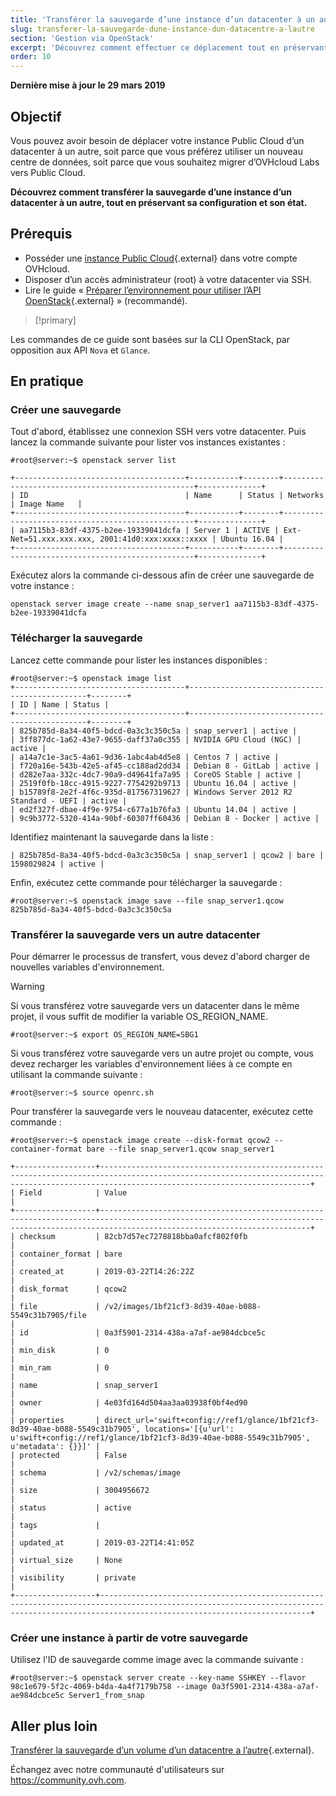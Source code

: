 ```yaml
---
title: 'Transférer la sauvegarde d’une instance d’un datacenter à un autre'
slug: transferer-la-sauvegarde-dune-instance-dun-datacentre-a-lautre
section: 'Gestion via OpenStack'
excerpt: 'Découvrez comment effectuer ce déplacement tout en préservant la configuration et l’état de l’instance.'
order: 10
---
```


**Dernière mise à jour le 29 mars 2019**

## Objectif

Vous pouvez avoir besoin de déplacer votre instance Public Cloud d’un datacenter à un autre, soit parce que vous préférez utiliser un nouveau centre de données, soit parce que vous souhaitez migrer d’OVHcloud Labs vers Public Cloud.

**Découvrez comment transférer la sauvegarde d’une instance d’un datacenter à un autre, tout en préservant sa configuration et son état.**


## Prérequis

* Posséder une [instance Public Cloud](https://www.ovhcloud.com/fr-ca/public-cloud/){.external} dans votre compte OVHcloud.
* Disposer d’un accès administrateur (root) à votre datacenter via SSH.
* Lire le guide « [Préparer l’environnement pour utiliser l’API OpenStack](../prepare_the_environment_for_using_the_openstack_api/){.external} » (recommandé).

> [!primary]
>
Les commandes de ce guide sont basées sur la CLI OpenStack, par opposition aux API `Nova` et `Glance`.
>

## En pratique

### Créer une sauvegarde

Tout d'abord, établissez une connexion SSH vers votre datacenter. Puis lancez la commande suivante pour lister vos instances existantes :

```
#root@server:~$ openstack server list
 
+--------------------------------------+-----------+--------+--------------------------------------------------+--------------+
| ID                                   | Name      | Status | Networks                                         | Image Name   |
+--------------------------------------+-----------+--------+--------------------------------------------------+--------------+
| aa7115b3-83df-4375-b2ee-19339041dcfa | Server 1 | ACTIVE | Ext-Net=51.xxx.xxx.xxx, 2001:41d0:xxx:xxxx::xxxx | Ubuntu 16.04 |
+--------------------------------------+-----------+--------+--------------------------------------------------+--------------+
```


Exécutez alors la commande ci-dessous afin de créer une sauvegarde de votre instance :

```
openstack server image create --name snap_server1 aa7115b3-83df-4375-b2ee-19339041dcfa
```

### Télécharger la sauvegarde

Lancez cette commande pour lister les instances disponibles :

```
#root@server:~$ openstack image list 
+--------------------------------------+-----------------------------------------------+--------+ 
| ID | Name | Status | 
+--------------------------------------+-----------------------------------------------+--------+ 
| 825b785d-8a34-40f5-bdcd-0a3c3c350c5a | snap_server1 | active | 
| 3ff877dc-1a62-43e7-9655-daff37a0c355 | NVIDIA GPU Cloud (NGC) | active | 
| a14a7c1e-3ac5-4a61-9d36-1abc4ab4d5e8 | Centos 7 | active | 
| f720a16e-543b-42e5-af45-cc188ad2dd34 | Debian 8 - GitLab | active | 
| d282e7aa-332c-4dc7-90a9-d49641fa7a95 | CoreOS Stable | active | 
| 2519f0fb-18cc-4915-9227-7754292b9713 | Ubuntu 16.04 | active | 
| b15789f8-2e2f-4f6c-935d-817567319627 | Windows Server 2012 R2 Standard - UEFI | active | 
| ed2f327f-dbae-4f9e-9754-c677a1b76fa3 | Ubuntu 14.04 | active | 
| 9c9b3772-5320-414a-90bf-60307ff60436 | Debian 8 - Docker | active |
```

Identifiez maintenant la sauvegarde dans la liste :

``` 
| 825b785d-8a34-40f5-bdcd-0a3c3c350c5a | snap_server1 | qcow2 | bare | 1598029824 | active |
```

Enfin, exécutez cette commande pour télécharger la sauvegarde :

```
#root@server:~$ openstack image save --file snap_server1.qcow 825b785d-8a34-40f5-bdcd-0a3c3c350c5a
```

### Transférer la sauvegarde vers un autre datacenter

Pour démarrer le processus de transfert, vous devez d'abord charger de nouvelles variables d'environnement.

> [!warning]
>
> Si vous transférez votre sauvegarde vers un datacenter dans le même projet, il vous suffit de modifier la variable OS\_REGION\_NAME.
>

``` 
#root@server:~$ export OS_REGION_NAME=SBG1
```

Si vous transférez votre sauvegarde vers un autre projet ou compte, vous devez recharger les variables d'environnement liées à ce compte en utilisant la commande suivante :

```
#root@server:~$ source openrc.sh
```

Pour transférer la sauvegarde vers le nouveau datacenter, exécutez cette commande :

```
#root@server:~$ openstack image create --disk-format qcow2 --container-format bare --file snap_server1.qcow snap_server1
 
+------------------+-------------------------------------------------------------------------------------------------------------------------------------------------------------------------------------------+
| Field            | Value                                                                                                                                                                                     |
+------------------+-------------------------------------------------------------------------------------------------------------------------------------------------------------------------------------------+
| checksum         | 82cb7d57ec7278818bba0afcf802f0fb                                                                                                                                                          |
| container_format | bare                                                                                                                                                                                      |
| created_at       | 2019-03-22T14:26:22Z                                                                                                                                                                      |
| disk_format      | qcow2                                                                                                                                                                                     |
| file             | /v2/images/1bf21cf3-8d39-40ae-b088-5549c31b7905/file                                                                                                                                      |
| id               | 0a3f5901-2314-438a-a7af-ae984dcbce5c                                                                                                                                                    |
| min_disk         | 0                                                                                                                                                                                         |
| min_ram          | 0                                                                                                                                                                                         |
| name             | snap_server1                                                                                                                                                                             |
| owner            | 4e03fd164d504aa3aa03938f0bf4ed90                                                                                                                                                          |
| properties       | direct_url='swift+config://ref1/glance/1bf21cf3-8d39-40ae-b088-5549c31b7905', locations='[{u'url': u'swift+config://ref1/glance/1bf21cf3-8d39-40ae-b088-5549c31b7905', u'metadata': {}}]' |
| protected        | False                                                                                                                                                                                     |
| schema           | /v2/schemas/image                                                                                                                                                                         |
| size             | 3004956672                                                                                                                                                                                |
| status           | active                                                                                                                                                                                    |
| tags             |                                                                                                                                                                                           |
| updated_at       | 2019-03-22T14:41:05Z                                                                                                                                                                      |
| virtual_size     | None                                                                                                                                                                                      |
| visibility       | private                                                                                                                                                                                   |
+------------------+-------------------------------------------------------------------------------------------------------------------------------------------------------------------------------------------+
```

### Créer une instance à partir de votre sauvegarde

Utilisez l'ID de sauvegarde comme image avec la commande suivante :

```
#root@server:~$ openstack server create --key-name SSHKEY --flavor 98c1e679-5f2c-4069-b4da-4a4f7179b758 --image 0a3f5901-2314-438a-a7af-ae984dcbce5c Server1_from_snap
```

## Aller plus loin

[Transférer la sauvegarde d’un volume d’un datacentre a l’autre](../transferer-la-sauvegarde-dun-volume-dun-datacentre-a-lautre/){.external}.

Échangez avec notre communauté d'utilisateurs sur <https://community.ovh.com>.
